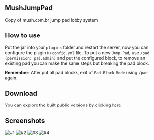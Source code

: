 ## MushJumpPad
Copy of mush.com.br jump pad lobby system

## How to use
Put the jar into your `plugins` folder and restart the server, now you can configure the plugin in `config.yml` file.
To put a new `Jump Pad`, use `/pad` `(permission: pad.admin)` and put the configured block, to remove an existing pad you can make the same steps but breaking the pad block.

**Remember:** After put all pad blocks, exit of `Pad Block Mode` using `/pad` again.

## Download
You can explore the built public versions [by clicking here](https://github.com/syncwrld/MushJumpPad/releases)

## Screenshots
![#1](https://github.com/syncwrld/mush-jumppad/assets/85231933/843d6651-2098-44cf-88ac-5a442d3ee2b4)
![#2](https://github.com/syncwrld/mush-jumppad/assets/85231933/08dd1738-d875-4eaf-be14-3932a6e4cf52)
![#3](https://github.com/syncwrld/mush-jumppad/assets/85231933/64b32415-f254-45f9-8ad9-c633a7a9d318)
![#4](https://github.com/syncwrld/mush-jumppad/assets/85231933/c5aef7c4-c73b-43da-ab4e-1902c5bd5655)




